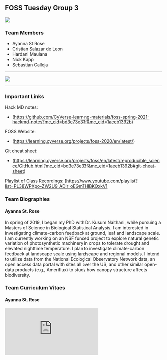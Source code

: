 ## FOSS Tuesday Group 3 

<img src="cyverse_logo.png" class="inline"/>

### Team Members
- Ayanna St Rose
- Cristian Salazar de Leon
- Hardani Maulana
- Nick Kapp
- Sebastian Calleja 

***
<img src="cactus_sunset.jpg" class="inline"/>

***
### Important Links
Hack MD notes: 
- (https://github.com/CyVerse-learning-materials/foss-spring-2021-hackmd-notes?mc_cid=bd3e73e33f&mc_eid=1aeeb1392b)

FOSS Website: 
- (https://learning.cyverse.org/projects/foss-2020/en/latest/)

Git cheat sheet: 
- (https://learning.cyverse.org/projects/foss/en/latest/reproducible_science/GitHub.html?mc_cid=bd3e73e33f&mc_eid=1aeeb1392b#git-cheat-sheet)

Playlist of Class Recordings: 
[https://www.youtube.com/playlist?list=PL38WPXpo-ZW2U9_ADIr_oEGmTHlBKQxkV]

### Team Biographies

#### Ayanna St. Rose
In spring of 2019, I began my PhD with Dr. Kusum Naithani, while pursuing a Masters of Science in Biological Statistical Analysis. I am interested in investigating climate-carbon feedback at ground, leaf and landscape scale. I am currently working on an NSF funded project to explore natural genetic variation of photosynthetic machinery in crops to tolerate drought and elevated nighttime temperature. I plan to investigate climate-carbon feedback at landscape scale using landscape and regional models. I intend to utilize data from the National Ecological Observatory Network data, an open access data portal with sites all over the US, and other similar open-data products (e.g., Ameriflux) to study how canopy structure affects biodiversity.

### Team Curriculum Vitaes

#### Ayanna St. Rose
<embed src="https://github.com/astrose/FOSS-Group3/blob/main/StRose-CV.pdf" type="application/pdf" />
